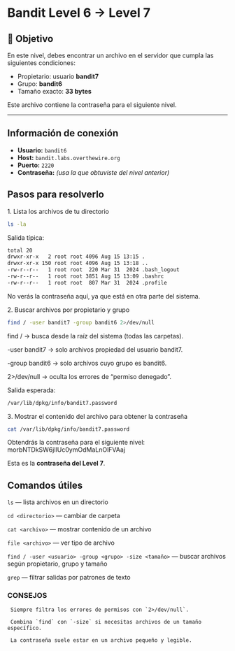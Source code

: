 # Bandit Level 6 → Level 7

## 🎯 Objetivo

En este nivel, debes encontrar un archivo en el servidor que cumpla las siguientes condiciones:

* Propietario: usuario **bandit7**
* Grupo: **bandit6**
* Tamaño exacto: **33 bytes**

Este archivo contiene la contraseña para el siguiente nivel.

---
## Información de conexión

* **Usuario:** `bandit6`
* **Host:** `bandit.labs.overthewire.org`
* **Puerto:** `2220`
* **Contraseña:** *(usa la que obtuviste del nivel anterior)*

## Pasos para resolverlo

1️. Lista los archivos de tu directorio
```bash
ls -la
```

Salida típica:
```bash
total 20
drwxr-xr-x   2 root root 4096 Aug 15 13:15 .
drwxr-xr-x 150 root root 4096 Aug 15 13:18 ..
-rw-r--r--   1 root root  220 Mar 31  2024 .bash_logout
-rw-r--r--   1 root root 3851 Aug 15 13:09 .bashrc
-rw-r--r--   1 root root  807 Mar 31  2024 .profile
```

No verás la contraseña aquí, ya que está en otra parte del sistema.

2️. Buscar archivos por propietario y grupo
```bash
find / -user bandit7 -group bandit6 2>/dev/null
```
find / → busca desde la raíz del sistema (todas las carpetas).

  -user bandit7 → solo archivos propiedad del usuario bandit7.
  
  -group bandit6 → solo archivos cuyo grupo es bandit6.
  
  2>/dev/null → oculta los errores de “permiso denegado”.

Salida esperada:
```bash
/var/lib/dpkg/info/bandit7.password
```

3️. Mostrar el contenido del archivo para obtener la contraseña
```bash
cat /var/lib/dpkg/info/bandit7.password
```

 Obtendrás la contraseña para el siguiente nivel: morbNTDkSW6jIlUc0ymOdMaLnOlFVAaj

 Esta es la **contraseña del Level 7**.

## Comandos útiles

`ls` — lista archivos en un directorio

`cd <directorio>` — cambiar de carpeta

`cat <archivo>` — mostrar contenido de un archivo

`file <archivo>` — ver tipo de archivo

`find / -user <usuario> -group <grupo> -size <tamaño>` — buscar archivos según propietario, grupo y tamaño

 `grep` — filtrar salidas por patrones de texto


### CONSEJOS
     Siempre filtra los errores de permisos con `2>/dev/null`.
     
     Combina `find` con `-size` si necesitas archivos de un tamaño específico.
     
     La contraseña suele estar en un archivo pequeño y legible.

